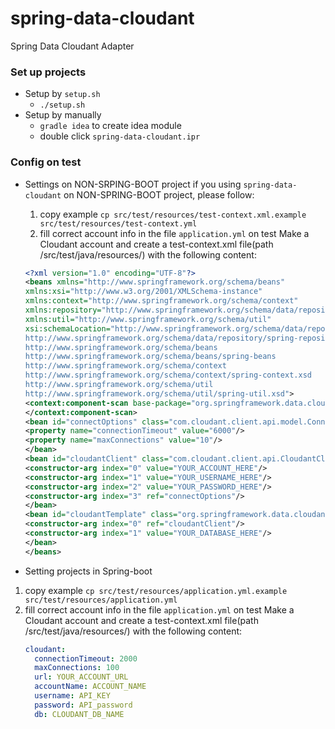 # spring-data-cloudant
Spring Data Cloudant Adapter

### Set up projects
- Setup by `setup.sh`
    - `./setup.sh`
- Setup by manually
    - `gradle idea` to create idea module
    - double click `spring-data-cloudant.ipr`
   

### Config on test
- Settings on NON-SRPING-BOOT project
 if you using `spring-data-cloudant` on NON-SPRING-BOOT project, please follow:
     1. copy example `cp src/test/resources/test-context.xml.example src/test/resources/test-context.yml`
     2. fill correct account info in the file `application.yml` on test
     Make a Cloudant account and create a test-context.xml file(path /src/test/java/resources/) with the following content:
     ```xml
     <?xml version="1.0" encoding="UTF-8"?>
     <beans xmlns="http://www.springframework.org/schema/beans"
     xmlns:xsi="http://www.w3.org/2001/XMLSchema-instance"
     xmlns:context="http://www.springframework.org/schema/context"
     xmlns:repository="http://www.springframework.org/schema/data/repository"
     xmlns:util="http://www.springframework.org/schema/util"
     xsi:schemaLocation="http://www.springframework.org/schema/data/repository
     http://www.springframework.org/schema/data/repository/spring-repository
     http://www.springframework.org/schema/beans
     http://www.springframework.org/schema/beans/spring-beans
     http://www.springframework.org/schema/context
     http://www.springframework.org/schema/context/spring-context.xsd
     http://www.springframework.org/schema/util
     http://www.springframework.org/schema/util/spring-util.xsd">
     <context:component-scan base-package="org.springframework.data.cloudant">
     </context:component-scan>
     <bean id="connectOptions" class="com.cloudant.client.api.model.ConnectOptions">
     <property name="connectionTimeout" value="6000"/>
     <property name="maxConnections" value="10"/>
     </bean>
     <bean id="cloudantClient" class="com.cloudant.client.api.CloudantClient">
     <constructor-arg index="0" value="YOUR_ACCOUNT_HERE"/>
     <constructor-arg index="1" value="YOUR_USERNAME_HERE"/>
     <constructor-arg index="2" value="YOUR_PASSWORD_HERE"/>
     <constructor-arg index="3" ref="connectOptions"/>
     </bean>
     <bean id="cloudantTemplate" class="org.springframework.data.cloudant.core.CloudantTemplate">
     <constructor-arg index="0" ref="cloudantClient"/>
     <constructor-arg index="1" value="YOUR_DATABASE_HERE"/>
     </bean>
     </beans>
     ```
     
- Setting projects in Spring-boot
 1. copy example `cp src/test/resources/application.yml.example src/test/resources/application.yml`
 2. fill correct account info in the file `application.yml` on test
 Make a Cloudant account and create a test-context.xml file(path /src/test/java/resources/) with the following content:
    ```yml
    cloudant:
      connectionTimeout: 2000
      maxConnections: 100
      url: YOUR_ACCOUNT_URL
      accountName: ACCOUNT_NAME
      username: API_KEY
      password: API_password
      db: CLOUDANT_DB_NAME
    ```

